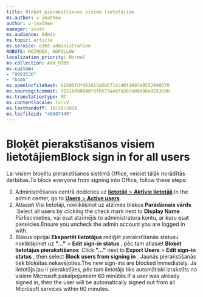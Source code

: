 ```yaml
---
title: Bloķēt pierakstīšanos visiem lietotājiem
ms.author: v-jmathew
author: v-jmathew
manager: scotv
ms.audience: Admin
ms.topic: article
ms.service: o365-administration
ROBOTS: NOINDEX, NOFOLLOW
localization_priority: Normal
ms.collection: Adm_O365
ms.custom:
- "9003536"
- "6445"
ms.openlocfilehash: b1596fdf463413a5b6714c48f4097e9552948070
ms.sourcegitcommit: d151b09064df3fb573ae07a387a08d98a9553b9b
ms.translationtype: MT
ms.contentlocale: lv-LV
ms.lasthandoff: 10/28/2020
ms.locfileid: "48807449"
---
```

# <a name="block-sign-in-for-all-users"></a><span data-ttu-id="274fe-102">Bloķēt pierakstīšanos visiem lietotājiem</span><span class="sxs-lookup"><span data-stu-id="274fe-102">Block sign in for all users</span></span>

<span data-ttu-id="274fe-103">Lai visiem bloķētu pierakstīšanos sistēmā Office, veiciet tālāk norādītās darbības.</span><span class="sxs-lookup"><span data-stu-id="274fe-103">To block everyone from signing into Office, follow these steps:</span></span>

1. <span data-ttu-id="274fe-104">Administrēšanas centrā dodieties uz [ **lietotāji**  >  **Aktīvie lietotāji**](https://admin.microsoft.com/Adminportal/Home?source=applauncher#/users).</span><span class="sxs-lookup"><span data-stu-id="274fe-104">In the admin center, go to [**Users** > **Active users**](https://admin.microsoft.com/Adminportal/Home?source=applauncher#/users).</span></span>
2. <span data-ttu-id="274fe-105">Atlasiet Visi lietotāji, noklikšķinot uz atzīmes blakus **Parādāmais vārds** .</span><span class="sxs-lookup"><span data-stu-id="274fe-105">Select all users by clicking the check mark next to **Display Name** .</span></span> <span data-ttu-id="274fe-106">Pārliecinieties, vai esat atzīmējis to administratora kontu, ar kuru esat pieteicies.</span><span class="sxs-lookup"><span data-stu-id="274fe-106">Ensure you uncheck the admin account you are logged in with.</span></span>
3. <span data-ttu-id="274fe-107">Blakus opcijai **Eksportēt lietotājus** rediģēt pierakstīšanās statusu noklikšķiniet uz **"..."**  >  **Edit sign-in status** , pēc tam atlasiet **Bloķēt lietotājus pierakstīšanos** .</span><span class="sxs-lookup"><span data-stu-id="274fe-107">Click **"..."** next to **Export Users** > **Edit sign-in status** , then select **Block users from signing in** .</span></span> <span data-ttu-id="274fe-108">Jaunās pierakstīšanās tiek bloķētas nekavējoties.</span><span class="sxs-lookup"><span data-stu-id="274fe-108">The new sign-ins are blocked immediately.</span></span> <span data-ttu-id="274fe-109">Ja lietotājs jau ir pierakstījies, pēc tam lietotājs tiks automātiski izrakstīts no visiem Microsoft pakalpojumiem 60 minūtēs.</span><span class="sxs-lookup"><span data-stu-id="274fe-109">If a user was already signed in, then the user will be automatically signed out from all Microsoft services within 60 minutes.</span></span>
